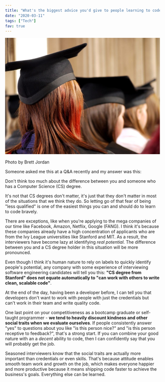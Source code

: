 ```yaml
---
title: "What's the biggest advice you'd give to people learning to code for the first time without a tech background?"
date: "2020-03-11"
tags: ["Tech"]
fav: true
---
```


![advice to people learning to code for the first time nick ang blog](images/advice-to-people-learning-to-code-for-the-first-time-nick-ang-blog-1024x768.jpg)

Photo by Brett Jordan

Someone asked me this at a Q&A recently and my answer was this:

Don't think too much about the difference between you and someone who has a Computer Science (CS) degree.

It's not that CS degrees don't matter, it's just that they don't matter in most of the situations that we think they do. So letting go of that fear of being "less qualified" is one of the easiest things you can and should do to learn to code bravely.

There are exceptions, like when you're applying to the mega companies of our time like Facebook, Amazon, Netflix, Google (FANG). I think it's because these companies already have a high concentration of applicants who are from the Ivy League universities like Stanford and MIT. As a result, the interviewers have become lazy at identifying _real potential_. The difference between you and a CS degree holder in this situation will be more pronounced.

Even though I think it's human nature to rely on labels to quickly identify people's potential, any company with some experience of interviewing software engineering candidates will tell you this: **"CS degree from Stanford" does not equate automatically to "can work with others to write clean, scalable code"**.

At the end of the day, having been a developer before, I can tell you that developers don't want to work with people with just the credentials but can't work in their team and write quality code.

One last point on your competitiveness as a bootcamp graduate or self-taught programmer - **we tend to heavily discount kindness and other social traits when we evaluate ourselves**. If people consistently answer "yes" to questions about you like "is this person nice?" and "is this person receptive to feedback?", that's a strong start. If you can combine your good nature with an a _decent_ ability to code, then I can confidently say that you will probably get the job.

Seasoned interviewers know that the social traits are actually more important than credentials or even skills. That's because attitude enables smooth team work and growth on the job, which makes everyone happier and more productive because it means shipping code faster to achieve the business's goals. Everything else can be learned.
